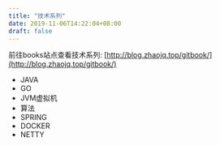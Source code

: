 ```yaml
---
title: "技术系列"
date: 2019-11-06T14:22:04+08:00
draft: false
---
```


前往books站点查看技术系列: [http://blog.zhaojq.top/gitbook/](http://blog.zhaojq.top/gitbook/)

- JAVA
- GO
- JVM虚拟机
- 算法
- SPRING
- DOCKER
- NETTY
